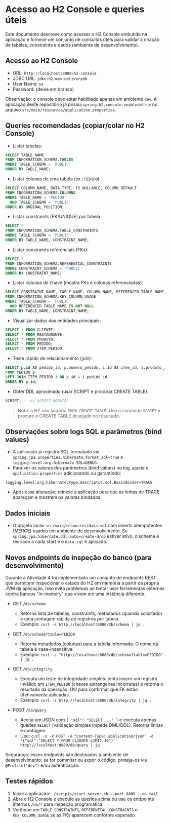 # Acesso ao H2 Console e queries úteis

Este documento descreve como acessar o H2 Console embutido na aplicação e fornece um conjunto de consultas úteis para validar a criação de tabelas, constraints e dados (ambiente de desenvolvimento).

## Acesso ao H2 Console

- URL: `http://localhost:8080/h2-console`
- JDBC URL: `jdbc:h2:mem:deliverydb`
- User Name: `sa`
- Password: (deixe em branco)

Observação: o console deve estar habilitado apenas em ambiente `dev`. A aplicação deste repositório já possui `spring.h2.console.enabled=true` no arquivo `src/main/resources/application.properties`.

## Queries recomendadas (copiar/colar no H2 Console)

- Listar tabelas:

```sql
SELECT TABLE_NAME
FROM INFORMATION_SCHEMA.TABLES
WHERE TABLE_SCHEMA = 'PUBLIC'
ORDER BY TABLE_NAME;
```

- Listar colunas de uma tabela (ex.: `PEDIDO`):

```sql
SELECT COLUMN_NAME, DATA_TYPE, IS_NULLABLE, COLUMN_DEFAULT
FROM INFORMATION_SCHEMA.COLUMNS
WHERE TABLE_NAME = 'PEDIDO'
  AND TABLE_SCHEMA = 'PUBLIC'
ORDER BY ORDINAL_POSITION;
```

- Listar constraints (PK/UNIQUE) por tabela:

```sql
SELECT *
FROM INFORMATION_SCHEMA.TABLE_CONSTRAINTS
WHERE TABLE_SCHEMA = 'PUBLIC'
ORDER BY TABLE_NAME, CONSTRAINT_NAME;
```

- Listar constraints referenciais (FKs):

```sql
SELECT *
FROM INFORMATION_SCHEMA.REFERENTIAL_CONSTRAINTS
WHERE CONSTRAINT_SCHEMA = 'PUBLIC'
ORDER BY CONSTRAINT_NAME;
```

- Listar colunas de chave (mostra FKs e colunas referenciadas):

```sql
SELECT CONSTRAINT_NAME, TABLE_NAME, COLUMN_NAME, REFERENCED_TABLE_NAME, REFERENCED_COLUMN_NAME
FROM INFORMATION_SCHEMA.KEY_COLUMN_USAGE
WHERE TABLE_SCHEMA = 'PUBLIC'
  AND REFERENCED_TABLE_NAME IS NOT NULL
ORDER BY TABLE_NAME, CONSTRAINT_NAME;
```

- Visualizar dados das entidades principais:

```sql
SELECT * FROM CLIENTE;
SELECT * FROM RESTAURANTE;
SELECT * FROM PRODUTO;
SELECT * FROM PEDIDO;
SELECT * FROM ITEM_PEDIDO;
```

- Teste rápido de relacionamento (join):

```sql
SELECT p.id AS pedido_id, p.numero_pedido, i.id AS item_id, i.produto_id, i.quantidade
FROM PEDIDO p
LEFT JOIN ITEM_PEDIDO i ON p.id = i.pedido_id
ORDER BY p.id;
```

- Obter DDL aproximado (usar SCRIPT e procurar CREATE TABLE):

```sql
SCRIPT; -- ou SCRIPT NODATA;
```

> Nota: o H2 não suporta `SHOW CREATE TABLE`. Use o comando `SCRIPT` e procure o CREATE TABLE desejado no resultado.

## Observações sobre logs SQL e parâmetros (bind values)

- A aplicação já registra SQL formatado via `spring.jpa.properties.hibernate.format_sql=true` e `logging.level.org.hibernate.SQL=DEBUG`.
- Para ver os valores dos parâmetros (bind values) no log, ajuste o `application.properties` adicionando ou garantindo:

```properties
logging.level.org.hibernate.type.descriptor.sql.BasicBinder=TRACE
```

- Após essa alteração, reinicie a aplicação para que as linhas de TRACE apareçam e mostrem os valores bindados.

## Dados iniciais

- O projeto inclui `src/main/resources/data.sql` com inserts idempotentes (MERGE) usados em ambiente de desenvolvimento. Se `spring.jpa.hibernate.ddl-auto=create-drop` estiver ativo, o schema é recriado a cada start e o `data.sql` é aplicado.

## Novos endpoints de inspeção do banco (para desenvolvimento)

Durante a Atividade 4 foi implementado um conjunto de endpoints REST que permitem inspecionar o estado do H2 em memória a partir da própria JVM da aplicação. Isso evita problemas ao tentar usar ferramentas externas contra bancos "in-memory" que vivem em uma instância diferente.

- GET `/db/schema`
  - Retorna lista de tabelas, constraints, metadados (quando solicitado) e uma contagem rápida de registros por tabela.
  - Exemplo: `curl -s http://localhost:8080/db/schema | jq .`

- GET `/db/schema?table=PEDIDO`
  - Retorna metadados (colunas) para a tabela informada. O nome da tabela é case-insensitive.
  - Exemplo: `curl -s "http://localhost:8080/db/schema?table=PEDIDO" | jq .`

- GET `/db/integrity`
  - Executa um teste de integridade simples: tenta inserir um registro inválido em `ITEM_PEDIDO` (chaves estrangeiras incorretas) e retorna o resultado da operação. Útil para confirmar que FK estão efetivamente aplicadas.
  - Exemplo: `curl -s http://localhost:8080/db/integrity | jq .`

- POST `/db/query`
  - Aceita um JSON com `{ "sql": "SELECT ..." }` e executa apenas queries `SELECT` (validação simples impede DML/DDL). Retorna linhas e contagem.
  - Uso: `curl -s -X POST -H "Content-Type: application/json" -d '{"sql":"SELECT * FROM CLIENTE LIMIT 10"}' http://localhost:8080/db/query | jq .`

Segurança: esses endpoints são destinados a ambiente de desenvolvimento; se for commitar ou expor o código, proteja-os via `@Profile("dev")` e/ou autenticação.

## Testes rápidos

1. Inicie a aplicação: `./scripts/start_server.sh --port 8080 --no-tail`
2. Abra o H2 Console e execute as queries acima ou use os endpoints internos `/db/*` para inspeção programática
3. Verifique em `TABLE_CONSTRAINTS`, `REFERENTIAL_CONSTRAINTS` e `KEY_COLUMN_USAGE` se as FKs aparecem conforme esperado
